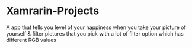 # Xamrarin-Projects
A app that tells you level of your happiness when you take your picture of yourself 
                                      &
filter pictures that you pick with a lot of filter option which has different RGB values 
